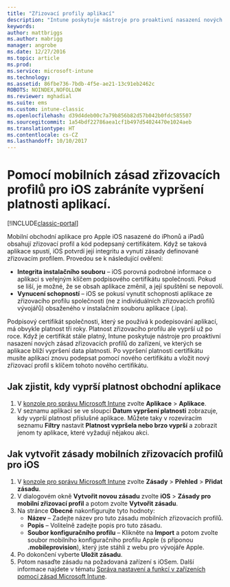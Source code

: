 ```yaml
---
title: "Zřizovací profily aplikací"
description: "Intune poskytuje nástroje pro proaktivní nasazení nových zásad zřizovacích profilů do zařízení, ve kterých se aplikace blíží vypršení data platnosti."
keywords: 
author: mattbriggs
ms.author: mabrigg
manager: angrobe
ms.date: 12/27/2016
ms.topic: article
ms.prod: 
ms.service: microsoft-intune
ms.technology: 
ms.assetid: 86fbe736-7bdb-4f5e-ae21-13c91eb2462c
ROBOTS: NOINDEX,NOFOLLOW
ms.reviewer: mghadial
ms.suite: ems
ms.custom: intune-classic
ms.openlocfilehash: d39d4deb00c7a79b856b82d57b042b0fdc585507
ms.sourcegitcommit: 1a54bdf22786aea1cf1b497d54024470e1024aeb
ms.translationtype: HT
ms.contentlocale: cs-CZ
ms.lasthandoff: 10/10/2017
---
```

# <a name="use-ios-mobile-provisioning-profile-policies-to-prevent-your-apps-from-expiring"></a>Pomocí mobilních zásad zřizovacích profilů pro iOS zabráníte vypršení platnosti aplikací.

[!INCLUDE[classic-portal](../includes/classic-portal.md)]

Mobilní obchodní aplikace pro Apple iOS nasazené do iPhonů a iPadů obsahují zřizovací profil a kód podepsaný certifikátem. Když se taková aplikace spustí, iOS potvrdí její integritu a vynutí zásady definované zřizovacím profilem. Provedou se k následující ověření:

- **Integrita instalačního souboru** – iOS porovná podrobné informace o aplikaci s veřejným klíčem podpisového certifikátu společnosti. Pokud se liší, je možné, že se obsah aplikace změnil, a její spuštění se nepovolí.
- **Vynucení schopností** – iOS se pokusí vynutit schopnosti aplikace ze zřizovacího profilu společnosti (ne z individuálních zřizovacích profilů vývojářů) obsaženého v instalačním souboru aplikace (.ipa).


Podpisový certifikát společnosti, který se používá k podepisování aplikací, má obvykle platnost tři roky. Platnost zřizovacího profilu ale vyprší už po roce. Když je certifikát stále platný, Intune poskytuje nástroje pro proaktivní nasazení nových zásad zřizovacích profilů do zařízení, ve kterých se aplikace blíží vypršení data platnosti.
Po vypršení platnosti certifikátu musíte aplikaci znovu podepsat pomocí nového certifikátu a vložit nový zřizovací profil s klíčem tohoto nového certifikátu.



## <a name="how-to-find-out-when-a-line-of-business-app-will-expire"></a>Jak zjistit, kdy vyprší platnost obchodní aplikace

1. V [konzole pro správu Microsoft Intune](https://manage.microsoft.com) zvolte **Aplikace** > **Aplikace**.
2. V seznamu aplikací se ve sloupci **Datum vypršení platnosti** zobrazuje, kdy vyprší platnost příslušné aplikace. Můžete taky v rozevíracím seznamu **Filtry** nastavit **Platnost vypršela nebo brzo vyprší** a zobrazit jenom ty aplikace, které vyžadují nějakou akci.

## <a name="how-to-create-an-ios-mobile-provisioning-profile-policy"></a>Jak vytvořit zásady mobilních zřizovacích profilů pro iOS


1. V [konzole pro správu Microsoft Intune](https://manage.microsoft.com) zvolte **Zásady** > **Přehled** > **Přidat zásadu**.
2. V dialogovém okně **Vytvořit novou zásadu** zvolte **iOS** > **Zásady pro mobilní zřizovací profil** a potom zvolte **Vytvořit zásadu**.
3. Na stránce **Obecné** nakonfigurujte tyto hodnoty:
    - **Název** – Zadejte název pro tuto zásadu mobilních zřizovacích profilů.
    - **Popis** – Volitelně zadejte popis pro tuto zásadu.
    - **Soubor konfiguračního profilu** – Klikněte na **Import** a potom zvolte soubor mobilního konfiguračního profilu Apple (s příponou **.mobileprovision**), který jste stáhli z webu pro vývojáře Apple.
4. Po dokončení vyberte **Uložit zásadu**.
5. Potom nasaďte zásadu na požadovaná zařízení s iOSem. Další informace najdete v tématu [Správa nastavení a funkcí v zařízeních pomocí zásad Microsoft Intune](manage-settings-and-features-on-your-devices-with-microsoft-intune-policies.md).
